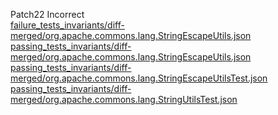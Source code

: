 Patch22 Incorrect  
[failure_tests_invariants/diff-merged/org.apache.commons.lang.StringEscapeUtils.json](https://boyang9602.github.io/?datasource=https://raw.githubusercontent.com/boyang9602/tmp/master/Lang/46/failure_tests_invariants/diff-merged/org.apache.commons.lang.StringEscapeUtils.json)  
[passing_tests_invariants/diff-merged/org.apache.commons.lang.StringEscapeUtils.json](https://boyang9602.github.io/?datasource=https://raw.githubusercontent.com/boyang9602/tmp/master/Lang/46/passing_tests_invariants/diff-merged/org.apache.commons.lang.StringEscapeUtils.json)  
[passing_tests_invariants/diff-merged/org.apache.commons.lang.StringEscapeUtilsTest.json](https://boyang9602.github.io/?datasource=https://raw.githubusercontent.com/boyang9602/tmp/master/Lang/46/passing_tests_invariants/diff-merged/org.apache.commons.lang.StringEscapeUtilsTest.json)  
[passing_tests_invariants/diff-merged/org.apache.commons.lang.StringUtilsTest.json](https://boyang9602.github.io/?datasource=https://raw.githubusercontent.com/boyang9602/tmp/master/Lang/46/passing_tests_invariants/diff-merged/org.apache.commons.lang.StringUtilsTest.json)  
